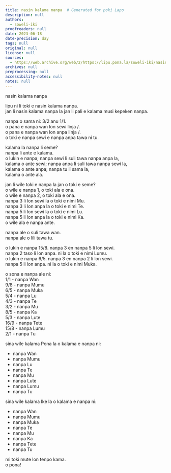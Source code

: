 ```yaml
---
title: nasin kalama nanpa  # Generated for poki Lapo
description: null
authors:
  - soweli-iki
proofreaders: null
date: 2023-06-18
date-precision: day
tags: null
original: null
license: null
sources:
  - https://web.archive.org/web/2/https://lipu.pona.la/soweli-iki/nasin-kalama-nanpa
archives: null
preprocessing: null
accessibility-notes: null
notes: null
---
```


nasin kalama nanpa

lipu ni li toki e nasin kalama nanpa.  
jan li nasin kalama nanpa la jan li pali e kalama musi kepeken nanpa.

nanpa o sama ni: 3/2 anu 1/1.  
o pana e nanpa wan lon sewi linja /.  
o pana e nanpa wan lon anpa linja /.  
o toki e nanpa sewi e nanpa anpa tawa ni tu.

kalama la nanpa li seme?  
nanpa li ante e kalama.  
o lukin e nanpa; nanpa sewi li suli tawa nanpa anpa la,  
kalama o ante sewi; nanpa anpa li suli tawa nanpa sewi la,  
kalama o ante anpa; nanpa tu li sama la,  
kalama o ante ala.

jan li wile toki e nanpa la jan o toki e seme?  
o wile e nanpa 1, o toki ala e ona.  
o wile e nanpa 2, o toki ala e ona.  
nanpa 3 li lon sewi la o toki e nimi Mu.  
nanpa 3 li lon anpa la o toki e nimi Te.  
nanpa 5 li lon sewi la o toki e nimi Lu.  
nanpa 5 li lon anpa la o toki e nimi Ka.  
o wile ala e nanpa ante.

nanpa ale o suli tawa wan.  
nanpa ale o lili tawa tu.

o lukin e nanpa 15/8. nanpa 3 en nanpa 5 li lon sewi.  
nanpa 2 taso li lon anpa. ni la o toki e nimi Lumu.  
o lukin e nanpa 6/5. nanpa 3 en nanpa 2 li lon sewi.  
nanpa 5 li lon anpa. ni la o toki e nimi Muka.

o sona e nanpa ale ni:  
1/1 - nanpa Wan  
9/8 - nanpa Mumu  
6/5 - nanpa Muka  
5/4 - nanpa Lu  
4/3 - nanpa Te  
3/2 - nanpa Mu  
8/5 - nanpa Ka  
5/3 - nanpa Lute  
16/9 - nanpa Tete  
15/8 - nanpa Lumu  
2/1 - nanpa Tu

sina wile kalama Pona la o kalama e nanpa ni:  
- nanpa Wan  
- nanpa Mumu  
- nanpa Lu  
- nanpa Te  
- nanpa Mu  
- nanpa Lute  
- nanpa Lumu  
- nanpa Tu

sina wile kalama Ike la o kalama e nanpa ni:  
- nanpa Wan  
- nanpa Mumu  
- nanpa Muka  
- nanpa Te  
- nanpa Mu  
- nanpa Ka  
- nanpa Tete  
- nanpa Tu

mi toki mute lon tenpo kama.  
o pona!
